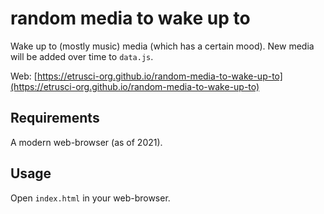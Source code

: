 # random media to wake up to

Wake up to (mostly music) media (which has a certain mood).
New media will be added over time to `data.js`.

Web: [https://etrusci-org.github.io/random-media-to-wake-up-to](https://etrusci-org.github.io/random-media-to-wake-up-to)


## Requirements

A modern web-browser (as of 2021).


## Usage

Open `index.html` in your web-browser.
